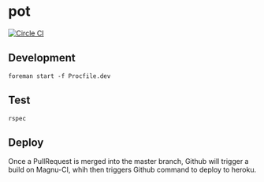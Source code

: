# pot

[![Circle CI](https://circleci.com/gh/dunyakirkali/pot.svg?style=svg)](https://circleci.com/gh/dunyakirkali/pot)

## Development

``` foreman start -f Procfile.dev ```

## Test

``` rspec  ```

## Deploy

Once a PullRequest is merged into the master branch, Github will trigger a build on Magnu-CI,
whih then triggers Github command to deploy to heroku.
